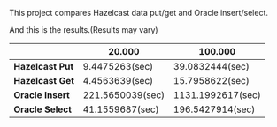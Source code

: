 This project compares Hazelcast data put/get and Oracle insert/select.

And this is the results.(Results may vary)

|                   | 20.000           | 100.000           |
| ----------------- | ---------------- | ----------------- |
| **Hazelcast Put** | 9.4475263(sec)   | 39.0832444(sec)   |
| **Hazelcast Get** | 4.4563639(sec)   | 15.7958622(sec)   |
| **Oracle Insert** | 221.5650039(sec) | 1131.1992617(sec) |
| **Oracle Select** | 41.1559687(sec)  | 196.5427914(sec)  |

